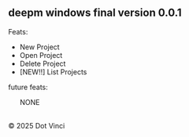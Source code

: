 ## deepm windows final version 0.0.1 

 <div>
   <p>Feats:</p>
   <ul>
     <li>New Project</li>
     <li>Open Project</li>
     <li>Delete Project</li>
     <li>[NEW!!] List Projects</li>
   </ul>
    <p>future feats:</p>
   <ul>
    NONE
   </ul>
   <br/>
© 2025 Dot Vinci

 </div>

